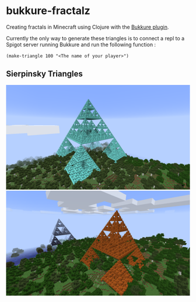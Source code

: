 # bukkure-fractalz
Creating fractals in Minecraft using Clojure with the [Bukkure plugin](https://github.com/SevereOverfl0w/bukkure).

Currently the only way to generate these triangles is to connect a repl to a Spigot server running Bukkure and run the following function :

```
(make-triangle 100 "<The name of your player>")
```

## Sierpinsky Triangles

![sierpinsky triangle](./shot2.png)
![sierpinsky triangle](./shot1.png)

